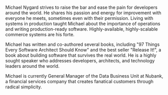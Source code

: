 Michael Nygard strives to raise the bar and ease the pain for
developers around the world. He shares his passion and energy for
improvement with everyone he meets, sometimes even with their
permission. Living with systems in production taught Michael about the
importance of operations and writing production-ready
software. Highly-available, highly-scalable commerce systems are his
forte.

Michael has written and co-authored several books, including "97
Things Every Software Architect Should Know" and the best seller
"Release It!", a book about building software that survives the real
world. He is a highly sought speaker who addresses developers, 
architects, and technology leaders around the world.

Michael is currently General Manager of the Data Business Unit at Nubank,
a financial services company that creates fanatical customers through
radical simplicity.
